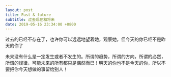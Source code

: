 ```yaml
---
layout: post
title: Past & future
subtitle: 过去现在和将来
date: 2019-05-16 23:34:00 +0800
---
```

过去的已经不存在了，也许你可以远远地望着她，观察她，但今天的你已经不是昨天的你了

未来没有什么是一定发生或者不发生的。所谓的趋势，所谓的方向，所谓的必然，所谓的规律，可能未来的所有都只是偶然而已！明天的你也不是今天的你，所以不要把你今天想做的事留给别人！